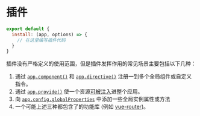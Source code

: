 # 插件

```js
export default {
  install: (app, options) => {
    // 在这里编写插件代码
  }
}
```


插件没有严格定义的使用范围，但是插件发挥作用的常见场景主要包括以下几种：

1. 通过 [`app.component()`](https://cn.vuejs.org/api/application.html#app-component) 和 [`app.directive()`](https://cn.vuejs.org/api/application.html#app-directive) 注册一到多个全局组件或自定义指令。
2. 通过 [`app.provide()`](https://cn.vuejs.org/api/application.html#app-provide) 使一个资源[可被注入](https://cn.vuejs.org/guide/components/provide-inject.html)进整个应用。
3. 向 [`app.config.globalProperties`](https://cn.vuejs.org/api/application.html#app-config-globalproperties) 中添加一些全局实例属性或方法
4. 一个可能上述三种都包含了的功能库 (例如 [vue-router](https://github.com/vuejs/vue-router-next))。
